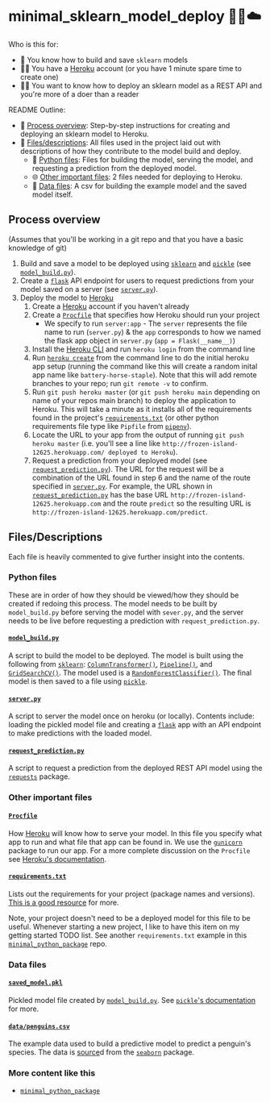 # minimal_sklearn_model_deploy 🤖🧠☁️

Who is this for:

* 🙋 You know how to build and save `sklearn` models
* 🙋‍♀️ You have a [Heroku](https://www.heroku.com/) account (or you have 1 minute spare time to create one)
* 🙋‍♂️ You want to know how to deploy an sklearn model as a REST API and you're more of a doer than a reader

README Outline:
* 📝 [Process overview](#process-overview): Step-by-step instructions for creating and deploying an sklearn model to Heroku.
* 📄 [Files/descriptions](#filesdescriptions): All files used in the project laid out with descriptions of how they contribute to the model build and deploy.
  * 🐍 [Python files](#python-files): Files for building the model, serving the model, and requesting a prediction from the deployed model.
  * 🌐 [Other important files](#other-important-files): 2 files needed for deploying to Heroku.
  * 💾 [Data files](#data-files): A csv for building the example model and the saved model itself.

## Process overview

(Assumes that you'll be working in a git repo and that you have a basic knowledge of git)

1. Build and save a model to be deployed using [`sklearn`](https://scikit-learn.org/) and [`pickle`](https://docs.python.org/3/library/pickle.html) (see [`model_build.py`](model_build.py)).
2. Create a [`flask`](https://flask.palletsprojects.com/en/1.1.x/) API endpoint for users to request predictions from your model saved on a server (see [`server.py`](server.py)).
3. Deploy the model to [Heroku](https://www.heroku.com/)
   1. Create a [Heroku](https://www.heroku.com/) account if you haven't already
   2. Create a [`Procfile`](Procfile) that specifies how Heroku should run your project
      * We specify to run `server:app` - The `server` represents the file name to run (`server.py`) & the `app` corresponds to how we named the flask app object in `server.py` (`app = Flask(__name__)`)
   3. Install the [Heroku CLI](https://devcenter.heroku.com/articles/heroku-cli#download-and-install) and run `heroku login` from the command line
   4. Run [`heroku create`](https://devcenter.heroku.com/articles/creating-apps#creating-an-app-without-a-name) from the command line to do the initial heroku app setup (running the command like this will create a random inital app name like `battery-horse-staple`).  Note that this will add remote branches to your repo; run `git remote -v` to confirm.
   5. Run `git push heroku master` (or `git push heroku main` depending on name of your repos main branch) to deploy the application to Heroku.  This will take a minute as it installs all of the requirements found in the project's [`requirements.txt`](requirements.txt) (or other python requirements file type like `Pipfile` from [`pipenv`](https://pipenv.pypa.io/en/latest/)).
   6. Locate the URL to your app from the output of running `git push heroku master` (i.e. you'll see a line like `http://frozen-island-12625.herokuapp.com/ deployed to Heroku`).
   7. Request a prediction from your deployed model (see [`request_prediction.py`](request_prediction.py)).  The URL for the request will be a combination of the URL found in step 6 and the name of the route specified in [`server.py`](server.py).  For example, the URL shown in [`request_prediction.py`](request_prediction.py) has the base URL `http://frozen-island-12625.herokuapp.com` and the route `predict` so the resulting URL is `http://frozen-island-12625.herokuapp.com/predict`.

## Files/Descriptions

Each file is heavily commented to give further insight into the contents.

### Python files

These are in order of how they should be viewed/how they should be created if redoing this process.  The model needs to be built by `model_build.py` before serving the model with `sever.py`, and the server needs to be live before requesting a prediction with `request_prediction.py`.

#### [`model_build.py`](model_build.py)

A script to build the model to be deployed.  The model is built using the following from [`sklearn`](https://scikit-learn.org/): [`ColumnTransformer()`](https://scikit-learn.org/stable/modules/generated/sklearn.compose.ColumnTransformer.html), [`Pipeline()`](https://scikit-learn.org/stable/modules/generated/sklearn.pipeline.Pipeline.html), and [`GridSearchCV()`](https://scikit-learn.org/stable/modules/generated/sklearn.model_selection.GridSearchCV.html).  The model used is a [`RandomForestClassifier()`](https://scikit-learn.org/stable/modules/generated/sklearn.ensemble.RandomForestClassifier.html).  The final model is then saved to a file using [`pickle`](https://docs.python.org/3/library/pickle.html).

#### [`server.py`](server.py)

A script to server the model once on heroku (or locally).  Contents include: loading the pickled model file and creating a [`flask`](https://flask.palletsprojects.com/en/1.1.x/) app with an API endpoint to make predictions with the loaded model.

#### [`request_prediction.py`](request_prediction.py)

A script to request a prediction from the deployed REST API model using the [`requests`](https://requests.readthedocs.io/en/master/) package.

### Other important files

#### [`Procfile`](Procfile)

How [Heroku](https://www.heroku.com/) will know how to serve your model.  In this file you specify what app to run and what file that app can be found in.  We use the [`gunicorn`](https://gunicorn.org/) package to run our app.  For a more complete discussion on the `Procfile` see [Heroku's documentation](https://devcenter.heroku.com/articles/procfile).

#### [`requirements.txt`](requirements.txt)

Lists out the requirements for your project (package names and versions).  [This is a good resource](https://note.nkmk.me/en/python-pip-install-requirements/) for more.

Note, your project doesn't need to be a deployed model for this file to be useful.  Whenever starting a new project, I like to have this item on my getting started TODO list.  See another `requirements.txt` example in this [`minimal_python_package`](https://github.com/AdamSpannbauer/minimal_python_package) repo.

### Data files

#### [`saved_model.pkl`](saved_model.pkl)

Pickled model file created by [`model_build.py`](model_build.py).  See [`pickle`'s documentation](https://docs.python.org/3/library/pickle.html#examples) for more.

#### [`data/penguins.csv`](data/penguins.csv)

The example data used to build a predictive model to predict a penguin's species.  The data is [source](https://github.com/mwaskom/seaborn-data/blob/master/penguins.csv)d from the [`seaborn`](https://seaborn.pydata.org/index.html) package.

### More content like this

* [`minimal_python_package`](https://github.com/AdamSpannbauer/minimal_python_package)


